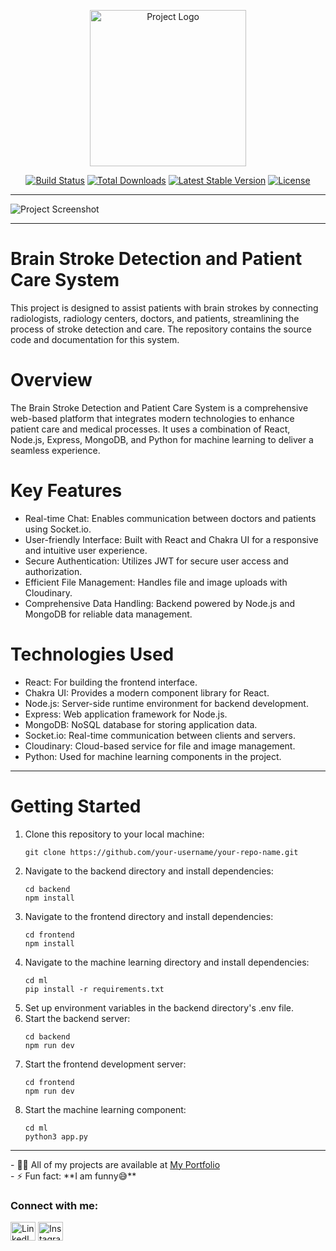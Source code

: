 <p align="center"><a href="https://your-portfolio-link.com" target="_blank"><img src="https://your-image-link.com" width="250" alt="Project Logo"></a></p>
<p align="center">
<a href="https://your-portfolio-link.com"><img src="https://img.shields.io/badge/build-passing-brightgreen" alt="Build Status"></a>
<a href="https://your-portfolio-link.com"><img src="https://img.shields.io/badge/downloads-1000+-blue" alt="Total Downloads"></a>
<a href="https://your-portfolio-link.com"><img src="https://img.shields.io/badge/version-1.0.0-orange" alt="Latest Stable Version"></a>
<a href="https://your-portfolio-link.com"><img src="https://img.shields.io/badge/license-MIT-yellow" alt="License"></a>
</p>
<hr>
<img src="https://your-screenshot-link.com" alt="Project Screenshot">
<hr>
<h1> Brain Stroke Detection and Patient Care System </h1>
<p>This project is designed to assist patients with brain strokes by connecting radiologists, radiology centers, doctors, and patients, streamlining the process of stroke detection and care. The repository contains the source code and documentation for this system.</p>
<h1>Overview</h1>
<p>The Brain Stroke Detection and Patient Care System is a comprehensive web-based platform that integrates modern technologies to enhance patient care and medical processes. It uses a combination of React, Node.js, Express, MongoDB, and Python for machine learning to deliver a seamless experience.</p>
<h1>Key Features</h1>
<ul>
<li>Real-time Chat: Enables communication between doctors and patients using Socket.io.</li>
<li>User-friendly Interface: Built with React and Chakra UI for a responsive and intuitive user experience.</li>
<li>Secure Authentication: Utilizes JWT for secure user access and authorization.</li>
<li>Efficient File Management: Handles file and image uploads with Cloudinary.</li>
<li>Comprehensive Data Handling: Backend powered by Node.js and MongoDB for reliable data management.</li>
</ul>
<h1>Technologies Used</h1>
<ul>
<li>React: For building the frontend interface.</li>
<li>Chakra UI: Provides a modern component library for React.</li>
<li>Node.js: Server-side runtime environment for backend development.</li>
<li>Express: Web application framework for Node.js.</li>
<li>MongoDB: NoSQL database for storing application data.</li>
<li>Socket.io: Real-time communication between clients and servers.</li>
<li>Cloudinary: Cloud-based service for file and image management.</li>
<li>Python: Used for machine learning components in the project.</li>
</ul>
<hr>
<h1>Getting Started</h1>
<ol>
    <li>Clone this repository to your local machine:</li>
    <pre><code>git clone https://github.com/your-username/your-repo-name.git</code></pre>
    <li>Navigate to the backend directory and install dependencies:</li>
    <pre><code>cd backend
npm install</code></pre>
    <li>Navigate to the frontend directory and install dependencies:</li>
    <pre><code>cd frontend
npm install</code></pre>
    <li>Navigate to the machine learning directory and install dependencies:</li>
    <pre><code>cd ml
pip install -r requirements.txt</code></pre>
    <li>Set up environment variables in the backend directory's .env file.</li>
    <li>Start the backend server:</li>
    <pre><code>cd backend
npm run dev</code></pre>
    <li>Start the frontend development server:</li>
    <pre><code>cd frontend
npm run dev</code></pre>
    <li>Start the machine learning component:</li>
    <pre><code>cd ml
python3 app.py</code></pre>
</ol>
<hr>
- 👨‍💻 All of my projects are available at <a href="https://your-portfolio-link.com">My Portfolio</a> <br>
- ⚡ Fun fact: **I am funny😅**

<h3 align="left">Connect with me:</h3>
<p align="left">
<a href="https://www.linkedin.com/in/your-linkedin-profile/" target="blank"><img align="center" src="https://raw.githubusercontent.com/rahuldkjain/github-profile-readme-generator/master/src/images/icons/Social/linked-in-alt.svg" alt="LinkedIn" height="30" width="40" /></a>
<a href="https://www.instagram.com/your-instagram-profile/" target="blank"><img align="center" src="https://raw.githubusercontent.com/rahuldkjain/github-profile-readme-generator/master/src/images/icons/Social/instagram.svg" alt="Instagram" height="30" width="40" /></a>
</p>
